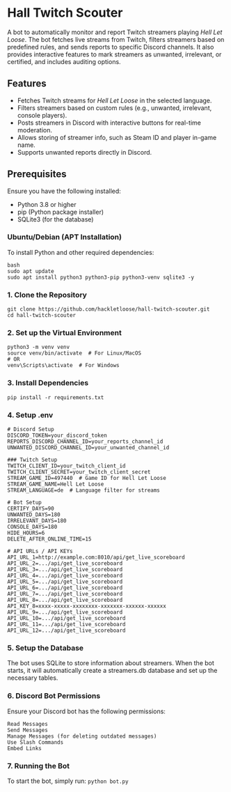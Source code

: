 # Hall Twitch Scouter

A bot to automatically monitor and report Twitch streamers playing *Hell Let Loose*. The bot fetches live streams from Twitch, filters streamers based on predefined rules, and sends reports to specific Discord channels. It also provides interactive features to mark streamers as unwanted, irrelevant, or certified, and includes auditing options.

## Features

- Fetches Twitch streams for *Hell Let Loose* in the selected language.
- Filters streamers based on custom rules (e.g., unwanted, irrelevant, console players).
- Posts streamers in Discord with interactive buttons for real-time moderation.
- Allows storing of streamer info, such as Steam ID and player in-game name.
- Supports unwanted reports directly in Discord.

## Prerequisites

Ensure you have the following installed:

- Python 3.8 or higher
- pip (Python package installer)
- SQLite3 (for the database)

### Ubuntu/Debian (APT Installation)

To install Python and other required dependencies:

```
bash
sudo apt update
sudo apt install python3 python3-pip python3-venv sqlite3 -y
```
### 1. Clone the Repository
```
git clone https://github.com/hackletloose/hall-twitch-scouter.git
cd hall-twitch-scouter
```
### 2. Set up the Virtual Environment
```
python3 -m venv venv
source venv/bin/activate  # For Linux/MacOS
# OR
venv\Scripts\activate  # For Windows
```
### 3. Install Dependencies
`pip install -r requirements.txt`

### 4. Setup .env
```
# Discord Setup
DISCORD_TOKEN=your_discord_token
REPORTS_DISCORD_CHANNEL_ID=your_reports_channel_id
UNWANTED_DISCORD_CHANNEL_ID=your_unwanted_channel_id

### Twitch Setup
TWITCH_CLIENT_ID=your_twitch_client_id
TWITCH_CLIENT_SECRET=your_twitch_client_secret
STREAM_GAME_ID=497440  # Game ID for Hell Let Loose
STREAM_GAME_NAME=Hell Let Loose
STREAM_LANGUAGE=de  # Language filter for streams

# Bot Setup
CERTIFY_DAYS=90
UNWANTED_DAYS=180
IRRELEVANT_DAYS=180
CONSOLE_DAYS=180
HIDE_HOURS=6
DELETE_AFTER_ONLINE_TIME=15

# API URLs / API KEYs
API_URL_1=http://example.com:8010/api/get_live_scoreboard
API_URL_2=.../api/get_live_scoreboard
API_URL_3=.../api/get_live_scoreboard
API_URL_4=.../api/get_live_scoreboard
API_URL_5=.../api/get_live_scoreboard
API_URL_6=.../api/get_live_scoreboard
API_URL_7=.../api/get_live_scoreboard
API_URL_8=.../api/get_live_scoreboard
API_KEY_8=xxxx-xxxxx-xxxxxxxx-xxxxxxx-xxxxxx-xxxxxx
API_URL_9=.../api/get_live_scoreboard
API_URL_10=.../api/get_live_scoreboard
API_URL_11=.../api/get_live_scoreboard
API_URL_12=.../api/get_live_scoreboard
```
### 5. Setup the Database
The bot uses SQLite to store information about streamers. When the bot starts, it will automatically create a streamers.db database and set up the necessary tables.

### 6. Discord Bot Permissions
Ensure your Discord bot has the following permissions:
```
Read Messages
Send Messages
Manage Messages (for deleting outdated messages)
Use Slash Commands
Embed Links
```
### 7. Running the Bot
To start the bot, simply run:
`python bot.py`
